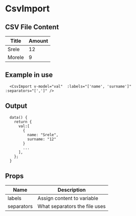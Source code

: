 # CsvImport

## CSV File Content

  Title | Amount
  --- | --- 
  Srele | 12
  Morele | 9

## Example in use

```
  <CsvImport v-model="val"  :labels="['name', 'surname']" :separators="[',']" />
```

## Output
```
  data() {
    return {
      val:[
        {
          name: "Srele",
          surname: "12"
        }
        ...
      ],
    };
  }
```

## Props

Name | Description 
--- | --- 
labels | Assign content to variable
separators | What separators the file uses
